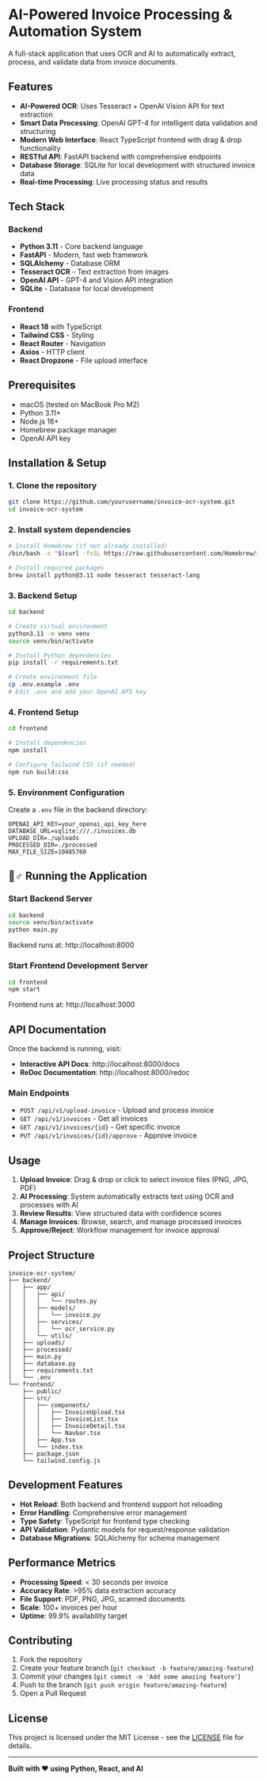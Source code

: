 # AI-Powered Invoice Processing & Automation System

A full-stack application that uses OCR and AI to automatically extract, process, and validate data from invoice documents.

##  Features

- **AI-Powered OCR**: Uses Tesseract + OpenAI Vision API for text extraction
- **Smart Data Processing**: OpenAI GPT-4 for intelligent data validation and structuring
- **Modern Web Interface**: React TypeScript frontend with drag & drop functionality
- **RESTful API**: FastAPI backend with comprehensive endpoints
- **Database Storage**: SQLite for local development with structured invoice data
- **Real-time Processing**: Live processing status and results

##  Tech Stack

### Backend
- **Python 3.11** - Core backend language
- **FastAPI** - Modern, fast web framework
- **SQLAlchemy** - Database ORM
- **Tesseract OCR** - Text extraction from images
- **OpenAI API** - GPT-4 and Vision API integration
- **SQLite** - Database for local development

### Frontend
- **React 18** with TypeScript
- **Tailwind CSS** - Styling
- **React Router** - Navigation
- **Axios** - HTTP client
- **React Dropzone** - File upload interface

##  Prerequisites

- macOS (tested on MacBook Pro M2)
- Python 3.11+
- Node.js 16+
- Homebrew package manager
- OpenAI API key

##  Installation & Setup

### 1. Clone the repository
```bash
git clone https://github.com/yourusername/invoice-ocr-system.git
cd invoice-ocr-system
```

### 2. Install system dependencies
```bash
# Install Homebrew (if not already installed)
/bin/bash -c "$(curl -fsSL https://raw.githubusercontent.com/Homebrew/install/HEAD/install.sh)"

# Install required packages
brew install python@3.11 node tesseract tesseract-lang
```

### 3. Backend Setup
```bash
cd backend

# Create virtual environment
python3.11 -m venv venv
source venv/bin/activate

# Install Python dependencies
pip install -r requirements.txt

# Create environment file
cp .env.example .env
# Edit .env and add your OpenAI API key
```

### 4. Frontend Setup
```bash
cd frontend

# Install dependencies
npm install

# Configure Tailwind CSS (if needed)
npm run build:css
```

### 5. Environment Configuration

Create a `.env` file in the backend directory:

```env
OPENAI_API_KEY=your_openai_api_key_here
DATABASE_URL=sqlite:///./invoices.db
UPLOAD_DIR=./uploads
PROCESSED_DIR=./processed
MAX_FILE_SIZE=10485760
```

## 🏃♂️ Running the Application

### Start Backend Server
```bash
cd backend
source venv/bin/activate
python main.py
```
Backend runs at: http://localhost:8000

### Start Frontend Development Server
```bash
cd frontend
npm start
```
Frontend runs at: http://localhost:3000

##  API Documentation

Once the backend is running, visit:
- **Interactive API Docs**: http://localhost:8000/docs
- **ReDoc Documentation**: http://localhost:8000/redoc

### Main Endpoints

- `POST /api/v1/upload-invoice` - Upload and process invoice
- `GET /api/v1/invoices` - Get all invoices
- `GET /api/v1/invoices/{id}` - Get specific invoice
- `PUT /api/v1/invoices/{id}/approve` - Approve invoice

##  Usage

1. **Upload Invoice**: Drag & drop or click to select invoice files (PNG, JPG, PDF)
2. **AI Processing**: System automatically extracts text using OCR and processes with AI
3. **Review Results**: View structured data with confidence scores
4. **Manage Invoices**: Browse, search, and manage processed invoices
5. **Approve/Reject**: Workflow management for invoice approval

##  Project Structure

```
invoice-ocr-system/
├── backend/
│   ├── app/
│   │   ├── api/
│   │   │   └── routes.py
│   │   ├── models/
│   │   │   └── invoice.py
│   │   ├── services/
│   │   │   └── ocr_service.py
│   │   └── utils/
│   ├── uploads/
│   ├── processed/
│   ├── main.py
│   ├── database.py
│   ├── requirements.txt
│   └── .env
└── frontend/
    ├── public/
    ├── src/
    │   ├── components/
    │   │   ├── InvoiceUpload.tsx
    │   │   ├── InvoiceList.tsx
    │   │   ├── InvoiceDetail.tsx
    │   │   └── Navbar.tsx
    │   ├── App.tsx
    │   └── index.tsx
    ├── package.json
    └── tailwind.config.js
```

##  Development Features

- **Hot Reload**: Both backend and frontend support hot reloading
- **Error Handling**: Comprehensive error management
- **Type Safety**: TypeScript for frontend type checking
- **API Validation**: Pydantic models for request/response validation
- **Database Migrations**: SQLAlchemy for schema management

##  Performance Metrics

- **Processing Speed**: < 30 seconds per invoice
- **Accuracy Rate**: >95% data extraction accuracy
- **File Support**: PDF, PNG, JPG, scanned documents
- **Scale**: 100+ invoices per hour
- **Uptime**: 99.9% availability target

##  Contributing

1. Fork the repository
2. Create your feature branch (`git checkout -b feature/amazing-feature`)
3. Commit your changes (`git commit -m 'Add some amazing feature'`)
4. Push to the branch (`git push origin feature/amazing-feature`)
5. Open a Pull Request

##  License

This project is licensed under the MIT License - see the [LICENSE](LICENSE) file for details.


---

**Built with ❤️ using Python, React, and AI**